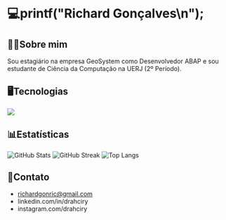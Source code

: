 # 💻printf("Richard Gonçalves\n");

## 👨‍💻Sobre mim
Sou estagiário na empresa GeoSystem como Desenvolvedor ABAP e sou estudante de Ciência da Computação na UERJ (2º Período).

## 🖥️Tecnologias
<img src="https://skillicons.dev/icons?i=python,c,cpp,java" />

## 📊Estatísticas
![GitHub Stats](https://github-readme-stats.vercel.app/api?username=drahciry&show_icons=true&theme=tokyonight&include_all_commits=true&count_private=true)
![GitHub Streak](https://github-readme-streak-stats.herokuapp.com/?user=drahciry&theme=tokyonight)
![Top Langs](https://github-readme-stats.vercel.app/api/top-langs/?username=drahciry&layout=compact&theme=tokyonight)

## 📧Contato
- richardgonric@gmail.com
- linkedin.com/in/drahciry
- instagram.com/drahciry
<!--
**drahciry/drahciry** is a ✨ _special_ ✨ repository because its `README.md` (this file) appears on your GitHub profile.

Here are some ideas to get you started:

- 🔭 I’m currently working on ...
- 🌱 I’m currently learning ...
- 👯 I’m looking to collaborate on ...
- 🤔 I’m looking for help with ...
- 💬 Ask me about ...
- 📫 How to reach me: ...
- 😄 Pronouns: ...
- ⚡ Fun fact: ...
-->
